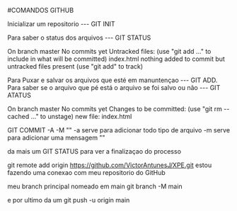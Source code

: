 #COMANDOS GITHUB

Inicializar um repositorio --- GIT INIT

Para saber o status dos arquivos --- GIT STATUS

On branch master
No commits yet
Untracked files:
(use "git add <file>..." to include in what will be committed)
index.html
nothing added to commit but untracked files present (use "git add" to track)

Para Puxar e salvar os arquivos que esté em manuntençao --- GIT ADD.
Para saber se o arquivo que pé está o arquivo se foi salvo ou não --- GIT ATATUS

On branch master
No commits yet
Changes to be committed:
(use "git rm --cached <file>..." to unstage)
new file: index.html

GIT COMMIT -A -M ""
-a serve para adicionar todo tipo de arquivo
-m serve para adicionar uma mensagem ""

da mais um GIT STATUS para ver a finalizaçao do processo

git remote add origin https://github.com/VictorAntunesJ/XPE.git
estou fazendo uma conexao com meu repositorio do GitHub

meu branch principal nomeado em main
git branch -M main

e por ultimo da um
git push -u origin main
